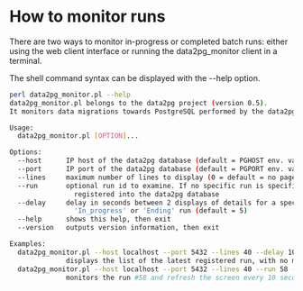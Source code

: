 # How to monitor runs

There are two ways to monitor in-progress or completed batch runs: either using the web client interface or running the data2pg_monitor client in a terminal.

The shell command syntax can be displayed with the --help option.

```sh
perl data2pg_monitor.pl --help
data2pg_monitor.pl belongs to the data2pg project (version 0.5).
It monitors data migrations towards PostgreSQL performed by the data2pg scheduler.

Usage:
  data2pg_monitor.pl [OPTION]...

Options:
  --host      IP host of the data2pg database (default = PGHOST env. var.)
  --port      IP port of the data2pg database (default = PGPORT env. var.)
  --lines     maximum number of lines to display (0 = default = no page size limit)
  --run       optional run id to examine. If no specific run is specified, display the latest runs
                registered into the data2pg database
  --delay     delay in seconds between 2 displays of details for a specific 'Initializing',
                'In_progress' or 'Ending' run (default = 5)
  --help      shows this help, then exit
  --version   outputs version information, then exit

Examples:
  data2pg_monitor.pl --host localhost --port 5432 --lines 40 --delay 10
              displays the list of the latest registered run, with no more than 40 generated lines
  data2pg_monitor.pl --host localhost --port 5432 --lines 40 --run 58 --delay 10
              monitors the run #58 and refresh the screen every 10 seconds
```

